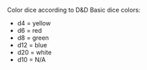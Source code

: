 Color dice according to D&D Basic dice colors:
- d4 = yellow
- d6 = red
- d8 = green
- d12 = blue
- d20 = white
- d10 = N/A

